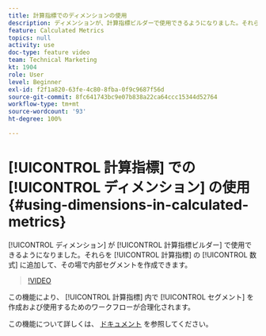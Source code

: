```yaml
---
title: 計算指標でのディメンションの使用
description: ディメンションが、計算指標ビルダーで使用できるようになりました。それらを計算指標の数式に追加して、その場で内部セグメントを作成できます。
feature: Calculated Metrics
topics: null
activity: use
doc-type: feature video
team: Technical Marketing
kt: 1904
role: User
level: Beginner
exl-id: f2f1a820-63fe-4c80-8fba-0f9c9687f56d
source-git-commit: 8fc641743bc9e07b838a22ca64ccc15344d52764
workflow-type: tm+mt
source-wordcount: '93'
ht-degree: 100%

---
```


# [!UICONTROL 計算指標] での [!UICONTROL ディメンション] の使用 {#using-dimensions-in-calculated-metrics}

[!UICONTROL ディメンション] が [!UICONTROL 計算指標ビルダー] で使用できるようになりました。それらを [!UICONTROL 計算指標] の [!UICONTROL 数式] に追加して、その場で内部セグメントを作成できます。

>[!VIDEO](https://video.tv.adobe.com/v/23723/?quality=12&learn=on)

この機能により、 [!UICONTROL 計算指標] 内で [!UICONTROL セグメント] を作成および使用するためのワークフローが合理化されます。

この機能について詳しくは、 [ドキュメント](https://experienceleague.adobe.com/docs/analytics/components/calculated-metrics/calcmetric-workflow/cm-build-metrics.html?lang=ja) を参照してください。

